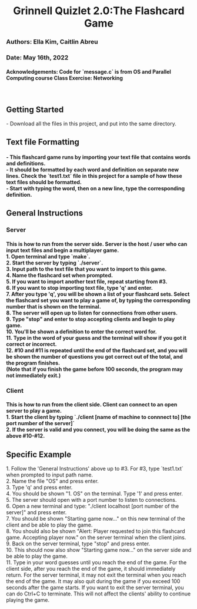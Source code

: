 <h1 align="center">Grinnell Quizlet 2.0:The Flashcard Game</h1>
<h3>Authors: Ella Kim, Caitlin Abreu</h3>
<h3>Date: May 16th, 2022</h3>
<h4>Acknowledgements: Code for `message.c` is from OS and Parallel Computing course Class Exercise: Networking</h4>

<br>
<p><h2>Getting Started</h2>
- Download all the files in this project, and put into the same directory. 
</p>
<p>
<h2>Text file Formatting</h2>
<h4>
- This flashcard game runs by importing your text file that contains words and definitions. <br>
- It should be formatted by each word and definition on separate new lines. Check the `test1.txt` file in this project for a sample of how these text files should be formatted. <br>
- Start with typing the word, then on a new line, type the corresponding definition. <br>
</p>
<p>
<h2>General Instructions</h2>

<h3>Server</h3>
<h4>
<b>This is how to run from the server side. Server is the host / user who can input text files and begin a multiplayer game. </b><br>
1. Open terminal and type `make`. <br>
2. Start the server by typing `./server`. <br>
3. Input path to the text file that you want to import to this game. <br>
4. Name the flashcard set when prompted. <br>
5. If you want to import another text file, repeat starting from #3. <br>
6. If you want to stop importing text file, type 'q' and enter. <br>
7. After you type 'q', you will be shown a list of your flashcard sets. Select the flashcard set you want to play a game of, by typing the corresponding number that is shown on the terminal. <br>
8. The server will open up to listen for connections from other users. <br>
9. Type "stop" and enter to stop accepting clients and begin to play game. <br>
10. You'll be shown a definition to enter the correct word for. <br>
11. Type in the word of your guess and the terminal will show if you got it correct or incorrect. <br>
12. #10 and #11 is repeated until the end of the flashcard set, and you will be shown the number of questions you got correct out of the total, and the program finishes. <br>
(Note that if you finish the game before 100 seconds, the program may not immediately exit.)
</h4>
</p>
<p>
<h3>Client</h3>
<h4>
<b>This is how to run from the client side. Client can connect to an open server to play a game.</b>
<br>
1. Start the client by typing `./client [name of machine to connnect to] [the port number of the server]` <br>
2. If the server is valid and you connect, you will be doing the same as the above #10-#12. </br>
</h4>
</p>

<h2>Specific Example</h2>
<p>
1. Follow the 'General Instructions' above up to #3. For #3, type `test1.txt` when prompted to input path name. <br>
2. Name the file "OS" and press enter. <br>
3. Type 'q' and press enter. <br>
4. You should be shown "1. OS" on the terminal. Type '1' and press enter. <br>
5. The server should open with a port number to listen to connections. <br>
6. Open a new terminal and type: "./client localhost [port number of the server]" and press enter. <br>
7. You should be shown "Starting game now..." on this new terminal of the client and be able to play the game. <br>
8. You should also be shown "Alert: Player requested to join this flashcard game. Accepting player now." on the server terminal when the client joins.  <br>
9. Back on the server terminal, type "stop" and press enter. <br>
10. This should now also show "Starting game now..." on the server side and be able to play the game. <br>
11. Type in your word guesses until you reach the end of the game. For the client side, after you reach the end of the game, it should immediately return. For the server terminal, it may not exit the terminal when you reach the end of the game. It may also quit during the game if you exceed 100 seconds after the game starts. If you want to exit the server terminal, you can do Ctrl+C to terminate. This will not affect the clients' ability to continue playing the game. <br>
</p>